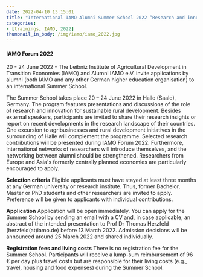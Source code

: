 ```yaml
---
date: 2022-04-10 13:15:01
title: "International IAMO-Alumni Summer School 2022 “Research and innovation for sustainable rural development"
categories:
- [trainings, IAMO, 2022]
thumbnail_in_body: /img/iamo/iamo_2022.jpg
---
```

#### IAMO Forum 2022

20 - 24 June 2022 - The Leibniz Institute of Agricultural Development in Transition Economies (IAMO) and Alumni IAMO e.V. invite applications by alumni (both IAMO and any other German higher education organisation) to an international Summer School.

The Summer School takes place 20 – 24 June 2022 in Halle (Saale), Germany. The program features presentations and discussions of the role of research and innovation for sustainable rural development. Besides external speakers, participants are invited to share their research insights or report on recent developments in the research landscape of their countries. One excursion to agribusinesses and rural development initiatives in the surrounding of Halle will complement the programme. Selected research contributions will be presented during IAMO Forum 2022. Furthermore, international networks of researchers will introduce themselves, and the networking between alumni should be strengthened. Researchers from Europe and Asia's formerly centrally planned economies are particularly encouraged to apply.

**Selection criteria**
Eligible applicants must have stayed at least three months at any German university or research institute. Thus, former Bachelor, Master or PhD students and other researchers are invited to apply. Preference will be given to applicants with individual contributions.

**Application**
Application will be open immediately. You can apply for the Summer School by sending an email with a CV and, in case applicable, an abstract of the intended presentation to Prof Dr Thomas Herzfeld (herzfeld(at)iamo.de) before 13 March 2022. Admission decisions will be announced around 25 March 2022 and shared individually.

**Registration fees and living costs**
There is no registration fee for the Summer School. Participants will receive a lump-sum reimbursement of 96 € per day plus travel costs but are responsible for their living costs (e.g., travel, housing and food expenses) during the Summer School.
